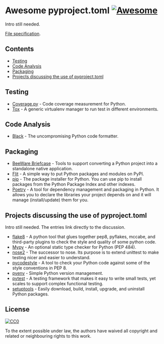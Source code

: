 # Awesome pyproject.toml [![Awesome](https://awesome.re/badge.svg)](https://awesome.re)

Intro still needed.

[File specification](https://www.python.org/dev/peps/pep-0518/#specification).


## Contents

- [Testing](#testing)
- [Code Analysis](#code-analysis)
- [Packaging](#packaging)
- [Projects discussing the use of pyproject.toml](#projects-discussing-the-use-of-pyprojecttoml)


## Testing

- [Coverage.py](https://coverage.readthedocs.io/en/latest/config.html) - Code coverage measurement for Python.
- [Tox](https://tox.readthedocs.io/en/3.14.2/example/basic.html#pyproject-toml-tox-legacy-ini) - A generic virtualenv manager to run test in different environments.


## Code Analysis

- [Black](https://black.readthedocs.io/en/stable/pyproject_toml.html) - The uncompromising Python code formatter.


## Packaging

- [BeeWare Briefcase](https://github.com/beeware/briefcase/pull/266) - Tools to support converting a Python project into a standalone native application.
- [Flit](https://flit.readthedocs.io/en/stable/pyproject_toml.html) - A simple way to put Python packages and modules on PyPI.
- [pip](https://pip.pypa.io/en/stable/reference/pip/#pep-517-and-518-support) - The package installer for Python. You can use pip to install packages from the Python Package Index and other indexes.
- [Poetry](https://python-poetry.org/docs/pyproject/) - A tool for dependency management and packaging in Python. It allows you to declare the libraries your project depends on and it will manage (install/update) them for you.


## Projects discussing the use of pyproject.toml

Intro still needed. The entries link directly to the discussion.

- [flake8](https://gitlab.com/pycqa/flake8/issues/428) - A python tool that glues together pep8, pyflakes, mccabe, and third-party plugins to check the style and quality of some python code.
- [Mypy](https://github.com/python/mypy/issues/5205) - An optional static type checker for Python (PEP 484).
- [nose2](https://github.com/nose-devs/nose2/issues/452) - The successor to nose. Its purpose is to extend unittest to make testing nicer and easier to understand.
- [pycodestyle](https://github.com/PyCQA/pycodestyle/issues/813) - A tool to check your Python code against some of the style conventions in PEP 8.
- [pyenv](https://github.com/pyenv/pyenv/issues/1233) - Simple Python version management.
- [pytest](https://github.com/pytest-dev/pytest/issues/1556) - A testing framework that makes it easy to write small tests, yet scales to support complex functional testing.
- [setuptools](https://github.com/pypa/setuptools/issues/1688) - Easily download, build, install, upgrade, and uninstall Python packages.


## License

[![CC0](https://mirrors.creativecommons.org/presskit/buttons/88x31/svg/cc-zero.svg)](https://creativecommons.org/publicdomain/zero/1.0/)

To the extent possible under law, the authors have waived all copyright and related or neighbouring rights to this work.
